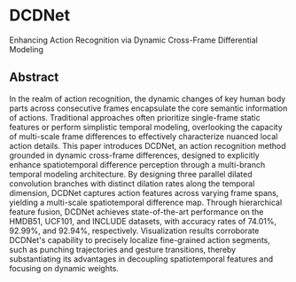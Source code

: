# DCDNet
Enhancing Action Recognition via Dynamic Cross-Frame Differential Modeling
## Abstract
In the realm of action recognition, the dynamic changes of key human body parts across consecutive frames encapsulate the core semantic information of actions. Traditional approaches often prioritize single-frame static features or perform simplistic temporal modeling, overlooking the capacity of multi-scale frame differences to effectively characterize nuanced local action details. This paper introduces DCDNet, an action recognition method grounded in dynamic cross-frame differences, designed to explicitly enhance spatiotemporal difference perception through a multi-branch temporal modeling architecture. By designing three parallel dilated convolution branches with distinct dilation rates along the temporal dimension, DCDNet captures action features across varying frame spans, yielding a multi-scale spatiotemporal difference map. Through hierarchical feature fusion, DCDNet achieves state-of-the-art performance on the HMDB51, UCF101, and INCLUDE datasets, with accuracy rates of 74.01\%, 92.99\%, and 92.94\%, respectively. Visualization results corroborate DCDNet's capability to precisely localize fine-grained action segments, such as punching trajectories and gesture transitions, thereby substantiating its advantages in decoupling spatiotemporal features and focusing on dynamic weights.

